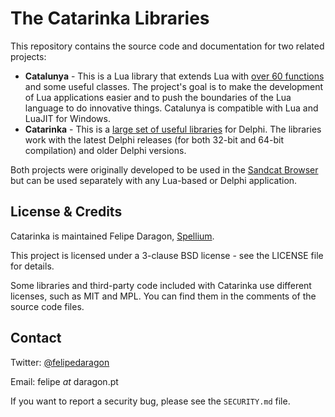 # The Catarinka Libraries

This repository contains the source code and documentation for two related projects:

* **Catalunya** - This is a Lua library that extends Lua with [over 60 functions](https://github.com/exlunaproject/catarinka/blob/master/catalunya/docs/functions.md) and some useful classes. The project's goal is to make the development of Lua applications easier and to push the boundaries of the Lua language to do innovative things. Catalunya is compatible with Lua and LuaJIT for Windows.
* **Catarinka** - This is a [large set of useful libraries](https://github.com/exlunaproject/catarinka/blob/master/README.catarinka.md) for Delphi. The libraries work with the latest Delphi releases (for both 32-bit and 64-bit compilation) and older Delphi versions.

Both projects were originally developed to be used in the [Sandcat Browser](https://github.com/syhunt/sandcat) but can be used separately with any Lua-based or Delphi application. 

## License & Credits

Catarinka is maintained Felipe Daragon, [Spellium](http://www.spellium.org/).

This project is licensed under a 3-clause BSD license - see the LICENSE file for details.

Some libraries and third-party code included with Catarinka use different licenses, such as MIT and MPL. You can find them in the comments of the source code files.

## Contact

Twitter: [@felipedaragon](https://twitter.com/felipedaragon)

Email: felipe _at_ daragon.pt

If you want to report a security bug, please see the `SECURITY.md` file.
